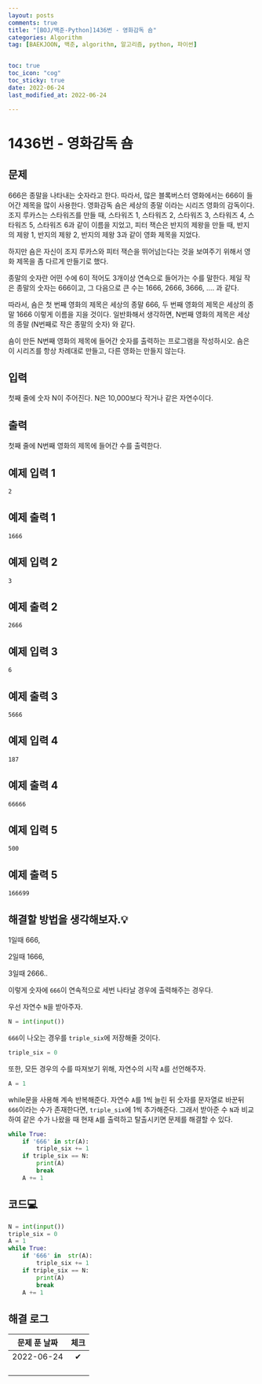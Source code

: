 ```yaml
---
layout: posts
comments: true
title: "[BOJ/백준-Python]1436번 - 영화감독 숌"
categories: Algorithm
tag: [BAEKJOON, 백준, algorithm, 알고리즘, python, 파이썬]


toc: true
toc_icon: "cog"
toc_sticky: true
date: 2022-06-24
last_modified_at: 2022-06-24

---
```




# 1436번 - 영화감독 숌



## 문제


666은 종말을 나타내는 숫자라고 한다. 따라서, 많은 블록버스터 영화에서는 666이 들어간 제목을 많이 사용한다. 영화감독 숌은 세상의 종말 이라는 시리즈 영화의 감독이다. 조지 루카스는 스타워즈를 만들 때, 스타워즈 1, 스타워즈 2, 스타워즈 3, 스타워즈 4, 스타워즈 5, 스타워즈 6과 같이 이름을 지었고, 피터 잭슨은 반지의 제왕을 만들 때, 반지의 제왕 1, 반지의 제왕 2, 반지의 제왕 3과 같이 영화 제목을 지었다.

하지만 숌은 자신이 조지 루카스와 피터 잭슨을 뛰어넘는다는 것을 보여주기 위해서 영화 제목을 좀 다르게 만들기로 했다.

종말의 숫자란 어떤 수에 6이 적어도 3개이상 연속으로 들어가는 수를 말한다. 제일 작은 종말의 숫자는 666이고, 그 다음으로 큰 수는 1666, 2666, 3666, .... 과 같다.

따라서, 숌은 첫 번째 영화의 제목은 세상의 종말 666, 두 번째 영화의 제목은 세상의 종말 1666 이렇게 이름을 지을 것이다. 일반화해서 생각하면, N번째 영화의 제목은 세상의 종말 (N번째로 작은 종말의 숫자) 와 같다.

숌이 만든 N번째 영화의 제목에 들어간 숫자를 출력하는 프로그램을 작성하시오. 숌은 이 시리즈를 항상 차례대로 만들고, 다른 영화는 만들지 않는다.



## 입력

첫째 줄에 숫자 N이 주어진다. N은 10,000보다 작거나 같은 자연수이다.



## 출력

첫째 줄에 N번째 영화의 제목에 들어간 수를 출력한다.





## 예제 입력 1 

```
2
```



## 예제 출력 1

```
1666
```



## 예제 입력 2 

```
3
```



## 예제 출력 2

```
2666
```



## 예제 입력 3 

```
6
```



## 예제 출력 3

```
5666
```



## 예제 입력 4 

```
187
```



## 예제 출력 4

```
66666
```



## 예제 입력 5 

```
500
```



## 예제 출력 5

```
166699
```





##  해결할 방법을 생각해보자.💡

1일때 666,

2일때 1666,

3일때 2666..

이렇게 숫자에 `666`이 연속적으로 세번 나타날 경우에 출력해주는 경우다.

우선 자연수 `N`을 받아주자.

```python
N = int(input())
```

`666`이 나오는 경우를 `triple_six`에 저장해줄 것이다.

```python
triple_six = 0
```

또한, 모든 경우의 수를 따져보기 위해, 자연수의 시작 `A`를 선언해주자.

```python
A = 1
```

while문을 사용해 계속 반복해준다. 자연수 `A`를 1씩 늘린 뒤 숫자를 문자열로 바꾼뒤 `666`이라는 수가 존재한다면, `triple_six`에 1씩 추가해준다. 그래서 받아준 수 `N`과 비교하여 같은 수가 나왔을 때 현재 `A`를 출력하고 탈출시키면 문제를 해결할 수 있다.

```python
while True:
    if '666' in str(A):
        triple_six += 1
    if triple_six == N:
        print(A)
        break
    A += 1
```





## 코드💻

```python
N = int(input())
triple_six = 0
A = 1
while True:
    if '666' in  str(A):
        triple_six += 1
    if triple_six == N:
        print(A)
        break
    A += 1
```





## 해결 로그 

| 문제 푼 날짜 | 체크 |
| :----------: | :--: |
|  2022-06-24  |  ✔   |
|              |      |
|              |      |
|              |      |
|              |      |



